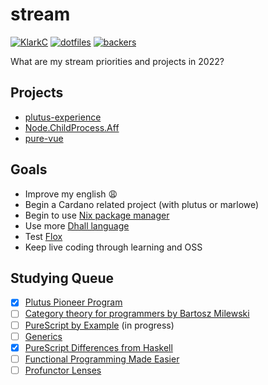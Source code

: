 # stream

[![KlarkC](https://img.shields.io/badge/twitch.tv-klarkc-purple?logo=twitch&style=for-the-badge)](https://twitch.tv/klarkc)
[![dotfiles](https://img.shields.io/badge/dotfiles-darkgreen?style=for-the-badge)](https://github.com/klarkc/dotfiles)
[![backers](https://img.shields.io/badge/backers-0-yellow?style=for-the-badge)](https://handle.me/walkerleite)

What are my stream priorities and projects in 2022?

## Projects

- [plutus-experience](https://github.com/LovelaceAcademy/plutus-experience)
- [Node.ChildProcess.Aff](https://github.com/purescript-node/purescript-node-child-process/pull/37)
- [pure-vue](https://github.com/klarkc/pure-vue)

## Goals
- Improve my english :weary:
- Begin a Cardano related project (with plutus or marlowe)
- Begin to use [Nix package manager](https://nixos.org/)
- Use more [Dhall language](https://dhall-lang.org/)
- Test [Flox](http://floxdev.com/)
- Keep live coding through learning and OSS

## Studying Queue

- [x] [Plutus Pioneer Program](https://github.com/klarkc/plutus-pioneer-program)
- [ ] [Category theory for programmers by Bartosz Milewski](https://www.youtube.com/playlist?list=PLbgaMIhjbmEnaH_LTkxLI7FMa2HsnawM_)
- [ ] [PureScript by Example](https://github.com/klarkc/purescript-book) (in progress)
- [ ] [Generics](https://harry.garrood.me/blog/write-your-own-generics/)
- [x] [PureScript Differences from Haskell](https://github.com/purescript/documentation/blob/master/language/Differences-from-Haskell.md)
- [ ] [Functional Programming Made Easier](https://leanpub.com/fp-made-easier)
- [ ] [Profunctor Lenses](https://thomashoneyman.com/articles/practical-profunctor-lenses-optics)
